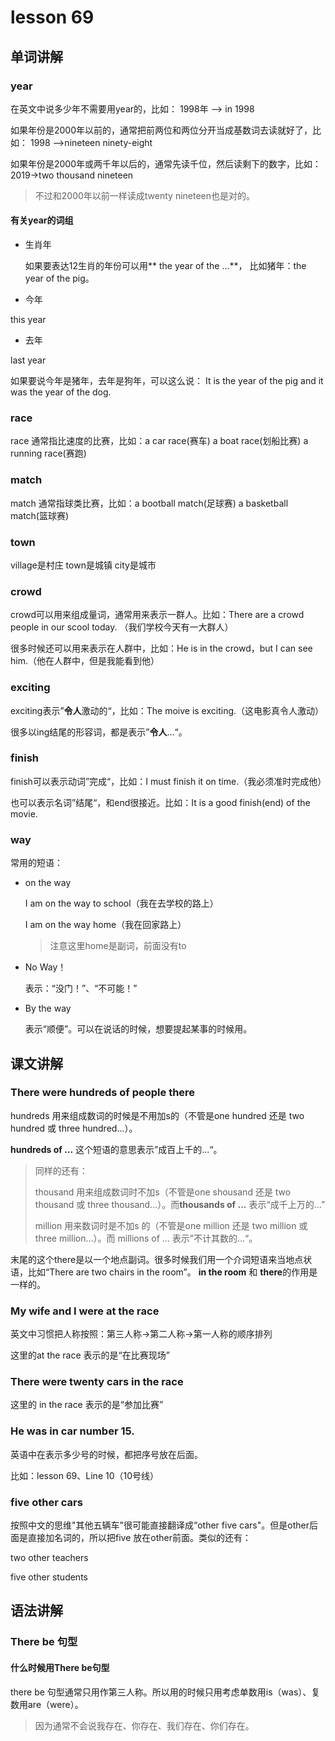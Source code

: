 # lesson 69
## 单词讲解
### year 
在英文中说多少年不需要用year的，比如：
1998年 —> in 1998

如果年份是2000年以前的，通常把前两位和两位分开当成基数词去读就好了，比如：
1998 —>nineteen ninety-eight

如果年份是2000年或两千年以后的，通常先读千位，然后读剩下的数字，比如：
2019->two thousand nineteen
>不过和2000年以前一样读成twenty nineteen也是对的。

#### 有关year的词组
- 生肖年

  如果要表达12生肖的年份可以用** the year of the ...**， 比如猪年：the year of the pig。
- 今年

 this year 
- 去年

 last year

如果要说今年是猪年，去年是狗年，可以这么说：
It is the year of the pig and it was the year of the dog.

### race
race 通常指比速度的比赛，比如：a car race(赛车) a boat race(划船比赛) a running race(赛跑)
### match 
match 通常指球类比赛，比如：a bootball match(足球赛) a basketball match(篮球赛)
### town
village是村庄
town是城镇
city是城市

### crowd

crowd可以用来组成量词，通常用来表示一群人。比如：There are a crowd people in our scool today. （我们学校今天有一大群人）

很多时候还可以用来表示在人群中，比如：He is in the crowd，but I can see him.（他在人群中，但是我能看到他）

### exciting

exciting表示”**令人**激动的“，比如：The moive is exciting.（这电影真令人激动）

很多以ing结尾的形容词，都是表示”**令人**...“。

### finish

finish可以表示动词”完成“，比如：I must finish it on time.（我必须准时完成他）

也可以表示名词”结尾“，和end很接近。比如：It is a good finish(end) of the movie.

### way

常用的短语：

- on the way

  I am on the way to school（我在去学校的路上）

  I am on the way home（我在回家路上）

  > 注意这里home是副词，前面没有to

- No Way！

  表示：“没门！”、“不可能！”

- By the way

  表示“顺便”。可以在说话的时候，想要提起某事的时候用。

## 课文讲解

### There were hundreds of people there



hundreds 用来组成数词的时候是不用加s的（不管是one hundred 还是 two hundred 或 three hundred...）。

**hundreds of ...** 这个短语的意思表示”成百上千的...“。

> 同样的还有：
>
> thousand 用来组成数词时不加s（不管是one shousand 还是 two thousand 或 three thousand...）。而**thousands of ...** 表示“成千上万的...”
>
> million 用来数词时是不加s 的（不管是one million 还是 two million 或 three million...）。而 millions of ... 表示”不计其数的...“。

 末尾的这个there是以一个地点副词。很多时候我们用一个介词短语来当地点状语，比如“There are two chairs in the room”。 **in the room** 和 **there**的作用是一样的。	

###  My wife and I were at the race

英文中习惯把人称按照：第三人称->第二人称->第一人称的顺序排列

 这里的at the race 表示的是“在比赛现场”

### There were twenty cars in the race

这里的 in the race 表示的是“参加比赛”

### He was in car number 15.

英语中在表示多少号的时候，都把序号放在后面。

比如：lesson 69、Line 10（10号线）

### five other cars

按照中文的思维"其他五辆车"很可能直接翻译成“other five cars"。但是other后面是直接加名词的，所以把five 放在other前面。类似的还有：

two other teachers

five other students

## 语法讲解

### There be 句型

#### 什么时候用There be句型

 there be 句型通常只用作第三人称。所以用的时候只用考虑单数用is（was）、复数用are（were）。

> 因为通常不会说我存在、你存在、我们存在、你们存在。



